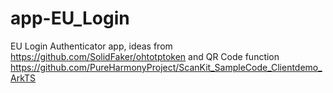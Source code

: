 # app-EU_Login
EU Login Authenticator app, ideas from https://github.com/SolidFaker/ohtotptoken and QR Code function https://github.com/PureHarmonyProject/ScanKit_SampleCode_Clientdemo_ArkTS
